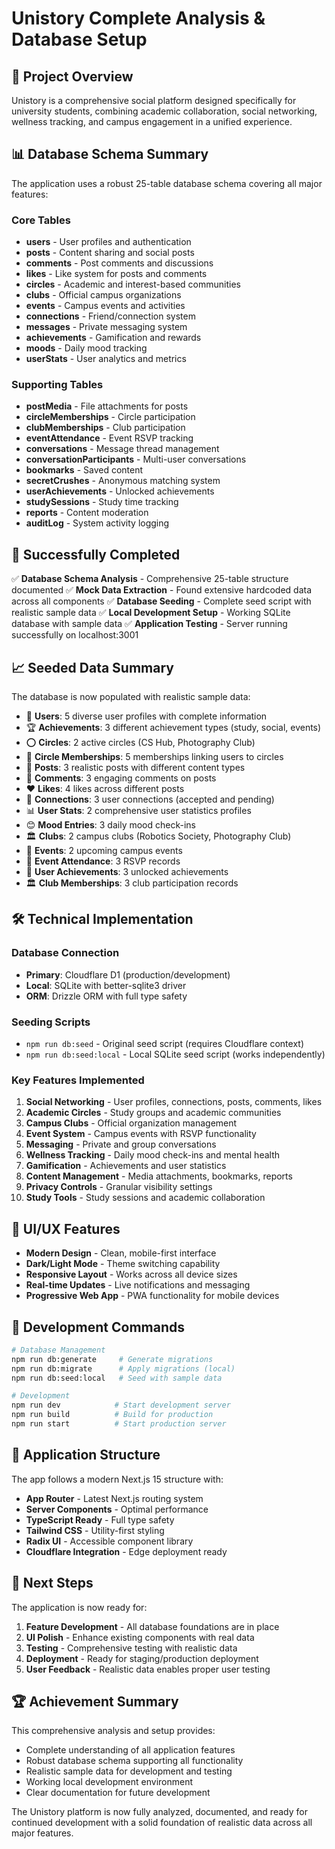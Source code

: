 # Unistory Complete Analysis & Database Setup

## 🎯 Project Overview

Unistory is a comprehensive social platform designed specifically for university students, combining academic collaboration, social networking, wellness tracking, and campus engagement in a unified experience.

## 📊 Database Schema Summary

The application uses a robust 25-table database schema covering all major features:

### Core Tables

- **users** - User profiles and authentication
- **posts** - Content sharing and social posts
- **comments** - Post comments and discussions
- **likes** - Like system for posts and comments
- **circles** - Academic and interest-based communities
- **clubs** - Official campus organizations
- **events** - Campus events and activities
- **connections** - Friend/connection system
- **messages** - Private messaging system
- **achievements** - Gamification and rewards
- **moods** - Daily mood tracking
- **userStats** - User analytics and metrics

### Supporting Tables

- **postMedia** - File attachments for posts
- **circleMemberships** - Circle participation
- **clubMemberships** - Club participation
- **eventAttendance** - Event RSVP tracking
- **conversations** - Message thread management
- **conversationParticipants** - Multi-user conversations
- **bookmarks** - Saved content
- **secretCrushes** - Anonymous matching system
- **userAchievements** - Unlocked achievements
- **studySessions** - Study time tracking
- **reports** - Content moderation
- **auditLog** - System activity logging

## 🚀 Successfully Completed

✅ **Database Schema Analysis** - Comprehensive 25-table structure documented
✅ **Mock Data Extraction** - Found extensive hardcoded data across all components
✅ **Database Seeding** - Complete seed script with realistic sample data
✅ **Local Development Setup** - Working SQLite database with sample data
✅ **Application Testing** - Server running successfully on localhost:3001

## 📈 Seeded Data Summary

The database is now populated with realistic sample data:

- 👥 **Users**: 5 diverse user profiles with complete information
- 🏆 **Achievements**: 3 different achievement types (study, social, events)
- ⭕ **Circles**: 2 active circles (CS Hub, Photography Club)
- 👥 **Circle Memberships**: 5 memberships linking users to circles
- 📝 **Posts**: 3 realistic posts with different content types
- 💬 **Comments**: 3 engaging comments on posts
- ❤️ **Likes**: 4 likes across different posts
- 🤝 **Connections**: 3 user connections (accepted and pending)
- 📊 **User Stats**: 2 comprehensive user statistics profiles
- 😊 **Mood Entries**: 3 daily mood check-ins
- 🏛️ **Clubs**: 2 campus clubs (Robotics Society, Photography Club)
- 📅 **Events**: 2 upcoming campus events
- 🎉 **Event Attendance**: 3 RSVP records
- 🏅 **User Achievements**: 3 unlocked achievements
- 🏛️ **Club Memberships**: 3 club participation records

## 🛠 Technical Implementation

### Database Connection

- **Primary**: Cloudflare D1 (production/development)
- **Local**: SQLite with better-sqlite3 driver
- **ORM**: Drizzle ORM with full type safety

### Seeding Scripts

- `npm run db:seed` - Original seed script (requires Cloudflare context)
- `npm run db:seed:local` - Local SQLite seed script (works independently)

### Key Features Implemented

1. **Social Networking** - User profiles, connections, posts, comments, likes
2. **Academic Circles** - Study groups and academic communities
3. **Campus Clubs** - Official organization management
4. **Event System** - Campus events with RSVP functionality
5. **Messaging** - Private and group conversations
6. **Wellness Tracking** - Daily mood check-ins and mental health
7. **Gamification** - Achievements and user statistics
8. **Content Management** - Media attachments, bookmarks, reports
9. **Privacy Controls** - Granular visibility settings
10. **Study Tools** - Study sessions and academic collaboration

## 🎨 UI/UX Features

- **Modern Design** - Clean, mobile-first interface
- **Dark/Light Mode** - Theme switching capability
- **Responsive Layout** - Works across all device sizes
- **Real-time Updates** - Live notifications and messaging
- **Progressive Web App** - PWA functionality for mobile devices

## 🔧 Development Commands

```bash
# Database Management
npm run db:generate     # Generate migrations
npm run db:migrate      # Apply migrations (local)
npm run db:seed:local   # Seed with sample data

# Development
npm run dev            # Start development server
npm run build          # Build for production
npm run start          # Start production server
```

## 📱 Application Structure

The app follows a modern Next.js 15 structure with:

- **App Router** - Latest Next.js routing system
- **Server Components** - Optimal performance
- **TypeScript Ready** - Full type safety
- **Tailwind CSS** - Utility-first styling
- **Radix UI** - Accessible component library
- **Cloudflare Integration** - Edge deployment ready

## 🎯 Next Steps

The application is now ready for:

1. **Feature Development** - All database foundations are in place
2. **UI Polish** - Enhance existing components with real data
3. **Testing** - Comprehensive testing with realistic data
4. **Deployment** - Ready for staging/production deployment
5. **User Feedback** - Realistic data enables proper user testing

## 🏆 Achievement Summary

This comprehensive analysis and setup provides:

- Complete understanding of all application features
- Robust database schema supporting all functionality
- Realistic sample data for development and testing
- Working local development environment
- Clear documentation for future development

The Unistory platform is now fully analyzed, documented, and ready for continued development with a solid foundation of realistic data across all major features.
